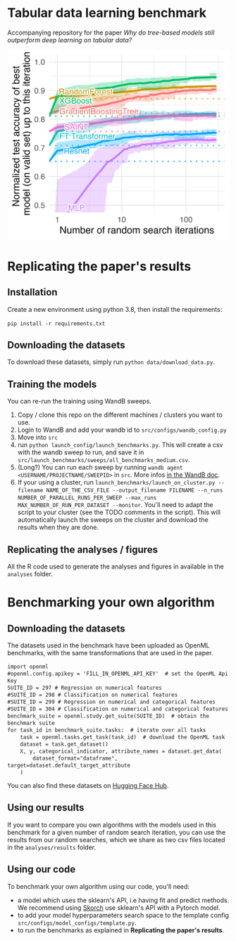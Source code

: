 # Tabular data learning benchmark

Accompanying repository for the paper *Why do tree-based models still outperform deep learning on tabular data?*

![alt text](analyses/plots/random_search_classif_numerical.jpg "Benchmark on numerical features")

# Replicating the paper's results

## Installation

Create a new environment using python 3.8, then install the requirements:

`pip install -r requirements.txt`

## Downloading the datasets

To download these datasets, simply run `python data/download_data.py`.

## Training the models

You can re-run the training using WandB sweeps.

1. Copy / clone this repo on the different machines / clusters you want to use.
2. Login to WandB and add your wandb id to `src/configs/wandb_config.py`
3. Move into `src`
4. run `python launch_config/launch_benchmarks.py`. This will create a csv with the wandb sweep to run, and save
it in `src/launch_benchmarks/sweeps/all_benchmarks_medium.csv`.
5. (Long?) You can run each sweep by running `wandb agent <USERNAME/PROJECTNAME/SWEEPID>` in `src`. More infos
[in the WandB doc](https://docs.wandb.ai/guides/sweeps/quickstart#4.-launch-agent-s).
6. If your using a cluster, run `launch_benchmarks/launch_on_cluster.py --filename NAME_OF_THE_CSV_FILE --output_filename FILENAME --n_runs NUMBER_OF_PARALLEL_RUNS_PER_SWEEP --max_runs MAX_NUMBER_OF_RUN_PER_DATASET --monitor`. 
You'll need to adapt the 
script to your cluster (see the TODO comments in the script). This will automatically launch the sweeps on the cluster
and download the results when they are done.

## Replicating the analyses / figures

All the R code used to generate the analyses and figures in available in the `analyses` folder.


# Benchmarking your own algorithm

## Downloading the datasets

The datasets used in the benchmark have been uploaded as OpenML
benchmarks, with the same transformations that are used in the paper.

```
import openml
#openml.config.apikey = 'FILL_IN_OPENML_API_KEY'  # set the OpenML Api Key
SUITE_ID = 297 # Regression on numerical features
#SUITE_ID = 298 # Classification on numerical features
#SUITE_ID = 299 # Regression on numerical and categorical features
#SUITE_ID = 304 # Classification on numerical and categorical features
benchmark_suite = openml.study.get_suite(SUITE_ID)  # obtain the benchmark suite
for task_id in benchmark_suite.tasks:  # iterate over all tasks
    task = openml.tasks.get_task(task_id)  # download the OpenML task
    dataset = task.get_dataset()
    X, y, categorical_indicator, attribute_names = dataset.get_data(
        dataset_format="dataframe", target=dataset.default_target_attribute
    )
```

You can also find these datasets on [Hugging Face Hub](https://huggingface.co/datasets/inria-soda/tabular-benchmark).

## Using our results

If you want to compare you own algorithms with the models used in 
this benchmark for a given number of random search iteration,
you can use the results from our random searches, which we share 
as two csv files located in the `analyses/results` folder.

## Using our code

To benchmark your own algorithm using our code, you'll need:

- a model which uses the sklearn's API, i.e having fit and predict methods.
We recommend using [Skorch](https://skorch.readthedocs.io/en/stable/net.html) use sklearn's API with a Pytorch model.
- to add your model hyperparameters search space to the template config `src/configs/model_configs/template.py`.
- to run the benchmarks as explained in **Replicating the paper's results**.



